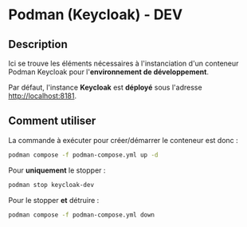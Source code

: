 # Podman (Keycloak) - DEV

## Description

Ici se trouve les éléments nécessaires à l'instanciation d'un conteneur Podman Keycloak pour l'**environnement de développement**.

Par défaut, l'instance **Keycloak** est **déployé** sous l'adresse <http://localhost:8181>.

## Comment utiliser

La commande à exécuter pour créer/démarrer le conteneur est donc :

```sh
podman compose -f podman-compose.yml up -d
```

Pour **uniquement** le stopper :

```sh
podman stop keycloak-dev
```

Pour le stopper **et** détruire :

```sh
podman compose -f podman-compose.yml down
```

